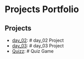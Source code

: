 # Projects Portfolio

## Projects

- [day_02](./day_02/README.md): # day_02 Project
- [day_03](./day_03/README.md): # day_03 Project
- [Quizz](./Quizz/README.md): # Quiz Game
